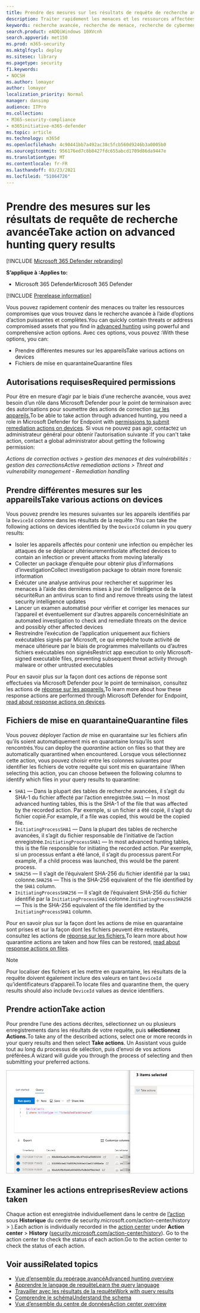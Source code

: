 ```yaml
---
title: Prendre des mesures sur les résultats de requête de recherche avancée dans Microsoft 365 Defender
description: Traiter rapidement les menaces et les ressources affectées dans vos résultats de requête de recherche avancée
keywords: recherche avancée, recherche de menace, recherche de cybermenace, protection microsoft contre les menaces, microsoft 365, mtp, m365, recherche, requête, télémétrie, prendre des mesures
search.product: eADQiWindows 10XVcnh
search.appverid: met150
ms.prod: m365-security
ms.mktglfcycl: deploy
ms.sitesec: library
ms.pagetype: security
f1.keywords:
- NOCSH
ms.author: lomayor
author: lomayor
localization_priority: Normal
manager: dansimp
audience: ITPro
ms.collection:
- M365-security-compliance
- m365initiative-m365-defender
ms.topic: article
ms.technology: m365d
ms.openlocfilehash: 4c90441bb7a492ac38c5fcb560d9246b3a0005b0
ms.sourcegitcommit: 956176ed7c8b8427fdc655abcd1709d86da9447e
ms.translationtype: MT
ms.contentlocale: fr-FR
ms.lasthandoff: 03/23/2021
ms.locfileid: "51064726"
---
```

# <a name="take-action-on-advanced-hunting-query-results"></a><span data-ttu-id="7073b-104">Prendre des mesures sur les résultats de requête de recherche avancée</span><span class="sxs-lookup"><span data-stu-id="7073b-104">Take action on advanced hunting query results</span></span>

[!INCLUDE [Microsoft 365 Defender rebranding](../includes/microsoft-defender.md)]


<span data-ttu-id="7073b-105">**S’applique à :**</span><span class="sxs-lookup"><span data-stu-id="7073b-105">**Applies to:**</span></span>
- <span data-ttu-id="7073b-106">Microsoft 365 Defender</span><span class="sxs-lookup"><span data-stu-id="7073b-106">Microsoft 365 Defender</span></span>

[!INCLUDE [Prerelease information](../includes/prerelease.md)]

<span data-ttu-id="7073b-107">Vous pouvez rapidement contenir des menaces ou [](advanced-hunting-overview.md) traiter les ressources compromises que vous trouvez dans le recherche avancée à l’aide d’options d’action puissantes et complètes.</span><span class="sxs-lookup"><span data-stu-id="7073b-107">You can quickly contain threats or address compromised assets that you find in [advanced hunting](advanced-hunting-overview.md) using powerful and comprehensive action options.</span></span> <span data-ttu-id="7073b-108">Avec ces options, vous pouvez :</span><span class="sxs-lookup"><span data-stu-id="7073b-108">With these options, you can:</span></span>

- <span data-ttu-id="7073b-109">Prendre différentes mesures sur les appareils</span><span class="sxs-lookup"><span data-stu-id="7073b-109">Take various actions on devices</span></span>
- <span data-ttu-id="7073b-110">Fichiers de mise en quarantaine</span><span class="sxs-lookup"><span data-stu-id="7073b-110">Quarantine files</span></span>

## <a name="required-permissions"></a><span data-ttu-id="7073b-111">Autorisations requises</span><span class="sxs-lookup"><span data-stu-id="7073b-111">Required permissions</span></span>
<span data-ttu-id="7073b-112">Pour être en mesure d’agir par le biais d’une recherche avancée, vous avez besoin d’un rôle dans Microsoft Defender pour le point de terminaison avec des autorisations pour soumettre des actions de correction [sur les appareils.](/windows/security/threat-protection/microsoft-defender-atp/user-roles#permission-options)</span><span class="sxs-lookup"><span data-stu-id="7073b-112">To be able to take action through advanced hunting, you need a role in Microsoft Defender for Endpoint with [permissions to submit remediation actions on devices](/windows/security/threat-protection/microsoft-defender-atp/user-roles#permission-options).</span></span> <span data-ttu-id="7073b-113">Si vous ne pouvez pas agir, contactez un administrateur général pour obtenir l’autorisation suivante :</span><span class="sxs-lookup"><span data-stu-id="7073b-113">If you can't take action, contact a global administrator about getting the following permission:</span></span>

<span data-ttu-id="7073b-114">*Actions de correction actives > gestion des menaces et des vulnérabilités : gestion des corrections*</span><span class="sxs-lookup"><span data-stu-id="7073b-114">*Active remediation actions > Threat and vulnerability management - Remediation handling*</span></span>

## <a name="take-various-actions-on-devices"></a><span data-ttu-id="7073b-115">Prendre différentes mesures sur les appareils</span><span class="sxs-lookup"><span data-stu-id="7073b-115">Take various actions on devices</span></span>
<span data-ttu-id="7073b-116">Vous pouvez prendre les mesures suivantes sur les appareils identifiés par la `DeviceId` colonne dans les résultats de la requête :</span><span class="sxs-lookup"><span data-stu-id="7073b-116">You can take the following actions on devices identified by the `DeviceId` column in you query results:</span></span>

- <span data-ttu-id="7073b-117">Isoler les appareils affectés pour contenir une infection ou empêcher les attaques de se déplacer ultérieurement</span><span class="sxs-lookup"><span data-stu-id="7073b-117">Isolate affected devices to contain an infection or prevent attacks from moving laterally</span></span>
- <span data-ttu-id="7073b-118">Collecter un package d’enquête pour obtenir plus d’informations d’investigation</span><span class="sxs-lookup"><span data-stu-id="7073b-118">Collect investigation package to obtain more forensic information</span></span>
- <span data-ttu-id="7073b-119">Exécuter une analyse antivirus pour rechercher et supprimer les menaces à l’aide des dernières mises à jour de l’intelligence de la sécurité</span><span class="sxs-lookup"><span data-stu-id="7073b-119">Run an antivirus scan to find and remove threats using the latest security intelligence updates</span></span>
- <span data-ttu-id="7073b-120">Lancer un examen automatisé pour vérifier et corriger les menaces sur l’appareil et éventuellement sur d’autres appareils concernés</span><span class="sxs-lookup"><span data-stu-id="7073b-120">Initiate an automated investigation to check and remediate threats on the device and possibly other affected devices</span></span>
- <span data-ttu-id="7073b-121">Restreindre l’exécution de l’application uniquement aux fichiers exécutables signés par Microsoft, ce qui empêche toute activité de menace ultérieure par le biais de programmes malveillants ou d’autres fichiers exécutables non signés</span><span class="sxs-lookup"><span data-stu-id="7073b-121">Restrict app execution to only Microsoft-signed executable files, preventing subsequent threat activity through malware or other untrusted executables</span></span>

<span data-ttu-id="7073b-122">Pour en savoir plus sur la façon dont ces actions de réponse sont effectuées via Microsoft Defender pour le point de terminaison, consultez les actions de [réponse sur les appareils.](/windows/security/threat-protection/microsoft-defender-atp/respond-machine-alerts)</span><span class="sxs-lookup"><span data-stu-id="7073b-122">To learn more about how these response actions are performed through Microsoft Defender for Endpoint, [read about response actions on devices](/windows/security/threat-protection/microsoft-defender-atp/respond-machine-alerts).</span></span>
   
## <a name="quarantine-files"></a><span data-ttu-id="7073b-123">Fichiers de mise en quarantaine</span><span class="sxs-lookup"><span data-stu-id="7073b-123">Quarantine files</span></span>
<span data-ttu-id="7073b-124">Vous pouvez déployer l’action *de* mise en quarantaine sur les fichiers afin qu’ils soient automatiquement mis en quarantaine lorsqu’ils sont rencontrés.</span><span class="sxs-lookup"><span data-stu-id="7073b-124">You can deploy the *quarantine* action on files so that they are automatically quarantined when encountered.</span></span> <span data-ttu-id="7073b-125">Lorsque vous sélectionnez cette action, vous pouvez choisir entre les colonnes suivantes pour identifier les fichiers de votre requête qui sont mis en quarantaine :</span><span class="sxs-lookup"><span data-stu-id="7073b-125">When selecting this action, you can choose between the following columns to identify which files in your query results to quarantine:</span></span>

- <span data-ttu-id="7073b-126">`SHA1` — Dans la plupart des tables de recherche avancées, il s’agit du SHA-1 du fichier affecté par l’action enregistrée.</span><span class="sxs-lookup"><span data-stu-id="7073b-126">`SHA1` — In most advanced hunting tables, this is the SHA-1 of the file that was affected by the recorded action.</span></span> <span data-ttu-id="7073b-127">Par exemple, si un fichier a été copié, il s’agit du fichier copié.</span><span class="sxs-lookup"><span data-stu-id="7073b-127">For example, if a file was copied, this would be the copied file.</span></span>
- <span data-ttu-id="7073b-128">`InitiatingProcessSHA1` — Dans la plupart des tables de recherche avancées, il s’agit du fichier responsable de l’initiative de l’action enregistrée.</span><span class="sxs-lookup"><span data-stu-id="7073b-128">`InitiatingProcessSHA1` — In most advanced hunting tables, this is the file responsible for initiating the recorded action.</span></span> <span data-ttu-id="7073b-129">Par exemple, si un processus enfant a été lancé, il s’agit du processus parent.</span><span class="sxs-lookup"><span data-stu-id="7073b-129">For example, if a child process was launched, this would be the parent process.</span></span> 
- <span data-ttu-id="7073b-130">`SHA256` — Il s’agit de l’équivalent SHA-256 du fichier identifié par la `SHA1` colonne.</span><span class="sxs-lookup"><span data-stu-id="7073b-130">`SHA256` — This is the SHA-256 equivalent of the file identified by the `SHA1` column.</span></span>
- <span data-ttu-id="7073b-131">`InitiatingProcessSHA256` — Il s’agit de l’équivalent SHA-256 du fichier identifié par la `InitiatingProcessSHA1` colonne.</span><span class="sxs-lookup"><span data-stu-id="7073b-131">`InitiatingProcessSHA256` — This is the SHA-256 equivalent of the file identified by the `InitiatingProcessSHA1` column.</span></span>

<span data-ttu-id="7073b-132">Pour en savoir plus sur la façon dont les actions de mise en quarantaine sont prises et sur la façon dont les fichiers peuvent être restaurés, consultez les actions de [réponse sur les fichiers.](/windows/security/threat-protection/microsoft-defender-atp/respond-file-alerts)</span><span class="sxs-lookup"><span data-stu-id="7073b-132">To learn more about how quarantine actions are taken and how files can be restored, [read about response actions on files](/windows/security/threat-protection/microsoft-defender-atp/respond-file-alerts).</span></span>

>[!NOTE]
><span data-ttu-id="7073b-133">Pour localiser des fichiers et les mettre en quarantaine, les résultats de la requête doivent également inclure des valeurs en tant `DeviceId` qu’identificateurs d’appareil.</span><span class="sxs-lookup"><span data-stu-id="7073b-133">To locate files and quarantine them, the query results should also include `DeviceId` values as device identifiers.</span></span>  

## <a name="take-action"></a><span data-ttu-id="7073b-134">Prendre action</span><span class="sxs-lookup"><span data-stu-id="7073b-134">Take action</span></span>
<span data-ttu-id="7073b-135">Pour prendre l’une des actions décrites, sélectionnez un ou plusieurs enregistrements dans les résultats de votre requête, puis **sélectionnez Actions.**</span><span class="sxs-lookup"><span data-stu-id="7073b-135">To take any of the described actions, select one or more records in your query results and then select **Take actions**.</span></span> <span data-ttu-id="7073b-136">Un Assistant vous guide tout au long du processus de sélection, puis d’envoi de vos actions préférées.</span><span class="sxs-lookup"><span data-stu-id="7073b-136">A wizard will guide you through the process of selecting and then submitting your preferred actions.</span></span>

![Image de l’enregistrement sélectionné avec panneau pour l’inspection de l’enregistrement](../../media/mtp-ah/ah-take-actions.png)

## <a name="review-actions-taken"></a><span data-ttu-id="7073b-138">Examiner les actions entreprises</span><span class="sxs-lookup"><span data-stu-id="7073b-138">Review actions taken</span></span>
<span data-ttu-id="7073b-139">Chaque action est enregistrée individuellement dans le centre de [l’action](m365d-action-center.md) sous **Historique** du centre de security.microsoft.com/action-center/history  >   ).[](https://security.microsoft.com/action-center/history)</span><span class="sxs-lookup"><span data-stu-id="7073b-139">Each action is individually recorded in the [action center](m365d-action-center.md) under **Action center** > **History** ([security.microsoft.com/action-center/history](https://security.microsoft.com/action-center/history)).</span></span> <span data-ttu-id="7073b-140">Go to the action center to check the status of each action.</span><span class="sxs-lookup"><span data-stu-id="7073b-140">Go to the action center to check the status of each action.</span></span>
 
## <a name="related-topics"></a><span data-ttu-id="7073b-141">Voir aussi</span><span class="sxs-lookup"><span data-stu-id="7073b-141">Related topics</span></span>
- [<span data-ttu-id="7073b-142">Vue d’ensemble du repérage avancé</span><span class="sxs-lookup"><span data-stu-id="7073b-142">Advanced hunting overview</span></span>](advanced-hunting-overview.md)
- [<span data-ttu-id="7073b-143">Apprendre le langage de requête</span><span class="sxs-lookup"><span data-stu-id="7073b-143">Learn the query language</span></span>](advanced-hunting-query-language.md)
- [<span data-ttu-id="7073b-144">Travailler avec les résultats de la requête</span><span class="sxs-lookup"><span data-stu-id="7073b-144">Work with query results</span></span>](advanced-hunting-query-results.md)
- [<span data-ttu-id="7073b-145">Comprendre le schéma</span><span class="sxs-lookup"><span data-stu-id="7073b-145">Understand the schema</span></span>](advanced-hunting-schema-tables.md)
- [<span data-ttu-id="7073b-146">Vue d’ensemble du centre de données</span><span class="sxs-lookup"><span data-stu-id="7073b-146">Action center overview</span></span>](m365d-action-center.md)
